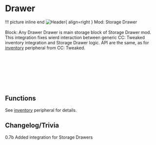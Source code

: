 # Drawer

!!! picture inline end
    ![Header](){ align=right }
    Mod: Storage Drawer <br><br/>
    Block: Any Drawer
Drawer is main storage block of Storage Drawer mod. This integration fixes wierd interaction between generic CC: Tweaked inventory integration and Storage Drawer logic. API are the same, as for [inventory](https://tweaked.cc/generic_peripheral/inventory.html) peripheral from CC: Tweaked.

<br><br/>
<br><br/>
<br><br/>

## Functions

See [inventory](https://tweaked.cc/generic_peripheral/inventory.html) peripheral for details.

## Changelog/Trivia

0.7b
Added integration for Storage Drawers

